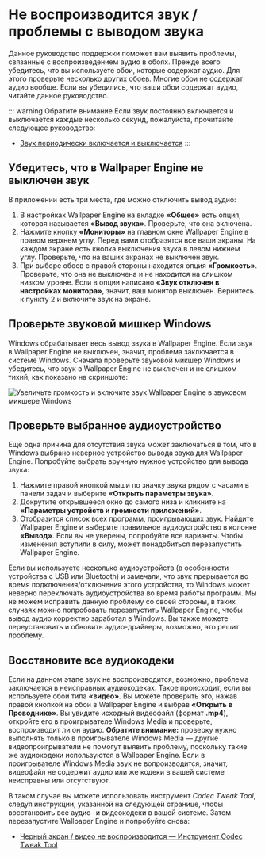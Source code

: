 # Не воспроизводится звук / проблемы с выводом звука
Данное руководство поддержки поможет вам выявить проблемы, связанные с воспроизведением аудио в обоях. Прежде всего убедитесь, что вы используете обои, которые содержат аудио. Для этого проверьте несколько других обоев. Многие обои не содержат аудио вообще. Если вы убедились, что ваши обои содержат аудио, читайте данное руководство.

::: warning
Обратите внимание Если звук постоянно включается и выключается каждые несколько секунд, пожалуйста, прочитайте следующее руководство:

* [Звук периодически включается и выключается](/audio/intermittent)
:::

## Убедитесь, что в Wallpaper Engine не выключен звук
В приложении есть три места, где можно отключить вывод аудио:

1. В настройках Wallpaper Engine на вкладке **«‎Общее»‎** есть опция, которая называется **«‎Вывод звука»‎**. Проверьте, что она включена.
2. Нажмите кнопку **«Мониторы»‎** на главном окне Wallpaper Engine в правом верхнем углу. Перед вами отобразятся все ваши экраны. На каждом экране есть кнопка выключения звука в левом нижнем углу. Проверьте, что на ваших экранах не выключен звук.
3. При выборе обоев с правой стороны находится опция **«Громкость»**. Проверьте, что она не выключена и не находится на слишком низком уровне. Если в опции написано **«Звук отключен в настройках монитора»**, значит, ваш монитор выключен. Вернитесь к пункту 2 и включите звук на экране.

## Проверьте звуковой мишкер Windows
Windows обрабатывает весь вывод звука в Wallpaper Engine. Если звук в Wallpaper Engine не выключен, значит, проблема заключается в системе Windows. Сначала проверьте звуковой микшер Windows и убедитесь, что звук в Wallpaper Engine не выключен и не слишком тихий, как показано на скриншоте:

![Увеличьте громкость и включите звук Wallpaper Engine в звуковом микшере Windows](./audiomixer.png)

## Проверьте выбранное аудиоустройство
Еще одна причина для отсутствия звука может заключаться в том, что в Windows выбрано неверное устройство вывода звука для Wallpaper Engine. Попробуйте выбрать вручную нужное устройство для вывода звука:

1. Нажмите правой кнопкой мыши по значку звука рядом с часами в панели задач и выберите **«Открыть параметры звука»**.
2. Докрутите открывшееся окно до самого низа и кликните на **«Параметры устройств и громкости приложений»**.
3. Отобразится список всех программ, проигрывающих звук. Найдите Wallpaper Engine и выберите правильное аудиоустройство в колонке **«Вывод»**. Если вы не уверены, попробуйте все варианты. Чтобы изменения вступили в силу, может понадобиться перезапустить Wallpaper Engine.

Если вы используете несколько аудиоустройств (в особенности устройства с USB или Bluetooth) и замечали, что звук прерывается во время подключения/отключения этого устройства, то Windows может неверно переключать аудиоустройства во время работы программ. Мы не можем исправить данную проблему со своей стороны, в таких случаях можно попробовать перезапустить Wallpaper Engine, чтобы вывод аудио корректно заработал в Windows. Вы также можете переустановить и обновить аудио-драйверы, возможно, это решит проблему.

## Восстановите все аудиокодеки

Если на данном этапе звук не воспроизводится, возможно, проблема заключается в неисправных аудиокодеках. Такое происходит, если вы используете обои типа **«видео»**. Вы можете проверить это, нажав правой кнопкой на обои в Wallpaper Engine и выбрав **«Открыть в Проводнике»**. Вы увидите исходный видеофайл (формат **.mp4**), откройте его в проигрывателе Windows Media и проверьте, воспроизводит ли он аудио. **Обратите внимание:** проверку нужно выполнять только в проигрывателе Windows Media — другие видеопроигрыватели не помогут выявить проблему, поскольку такие же аудиокодеки используются в Wallpaper Engine. Если в проигрывателе Windows Media звук не вопроизводится, значит, видеофайл не содержит аудио или же кодеки в вашей системе неисправны или отсутствуют.

В таком случае вы можете использовать инструмент *Codec Tweak Tool*, следуя инструкции, указанной на следующей странице, чтобы восстановить все аудио- и видеокодеки в вашей системе. Затем перезапустите Wallpaper Engine и попробуйте снова:

* [Черный экран / видео не воспроизводится — Инструмент Codec Tweak Tool](noshow/notplaying.html#codec-tweak-tool)

